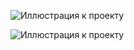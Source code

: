 ![Иллюстрация к проекту](https://api.monosnap.com/file/download?id=p7hmmoLipJJhSYUqe94UzGmVNN714O)

![Иллюстрация к проекту](https://monosnap.com/file/p7hmmoLipJJhSYUqe94UzGmVNN714O)
